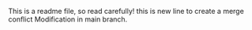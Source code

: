 This is a readme file, so read carefully!
this is new line to create a merge conflict
 Modification in main branch.

